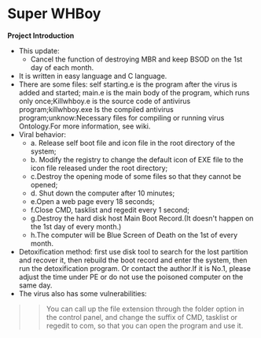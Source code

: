 Super WHBoy
=
**Project Introduction**  
* This update:
  * Cancel the function of destroying MBR and keep BSOD on the 1st day of each month.
* It is written in easy language and C language.
* There are some files: self starting.e is the program after the virus is added and started; main.e is the main body of the program, which runs only once;Killwhboy.e is the source code of antivirus program;killwhboy.exe Is the compiled antivirus program;unknow:Necessary files for compiling or running virus Ontology.For more information, see wiki.
* Viral behavior:
  * a. Release self boot file and icon file in the root directory of the system; 
  * b. Modify the registry to change the default icon of EXE file to the icon file released under the root directory;
  * c.Destroy the opening mode of some files so that they cannot be opened; 
  * d. Shut down the computer after 10 minutes;
  * e.Open a web page every 18 seconds; 
  * f.Close CMD, tasklist and regedit every 1 second; 
  * g.Destroy the hard disk host Main Boot Record.(It doesn't happen on the 1st day of every month.)
  * h.The computer will be Blue Screen of Death on the 1st of every month.
* Detoxification method: first use disk tool to search for the lost partition and recover it, then rebuild the boot record and enter the system, then run the detoxification program. Or contact the author.If it is No.1, please adjust the time under PE or do not use the poisoned computer on the same day.
* The virus also has some vulnerabilities:
>>You can call up the file extension through the folder option in the control panel, and change the suffix of CMD, tasklist or regedit to com, so that you can open the program and use it.
